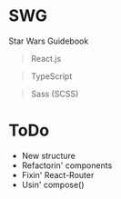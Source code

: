 # SWG

Star Wars Guidebook

> React.js

> TypeScript

> Sass (SCSS)

# ToDo

* New structure
* Refactorin' components
* Fixin' React-Router
* Usin' compose()

